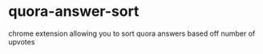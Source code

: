 # quora-answer-sort
chrome extension allowing you to sort quora answers based off number of upvotes
